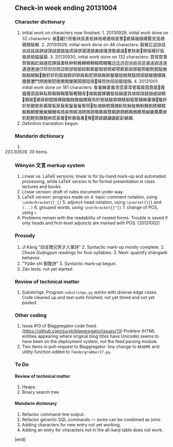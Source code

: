 ## Check-in week ending 20131004

### Character dictionary

  1. Initial work on characters now finished.
    1. 20130928, initial work done on 32 characters: 衇𧖴衊行衖衡袂袁袤袨袜袘褐褑䙈褱褢𧜀褫𧝒襘襭襪覈見覓覛覡覭觟解.
    2. 20130929, initial work done on 46 characters: 觳觷訌訧詠詿詤話詺誣誷謎謀諴謂諧謐謣謨謬謾譓䜋譕譹護譿讆讔讘𧮯豢豥豪𧱓豲豯䝔豻貊貉貈貌貓貕貘.
    3. 20130930, initial work done on 132 characters: 買貿賀賣賢贙赮赶越趪踁踝蹊軎軞軿輐輓輠輞轄轅轊轘轞迒迋迥迴迿逅逭逬運違遐遑遠邁還邂邈邙邗邘邟邢䢵邯郃郇郋郈郵鄆郿鄅鄇鄍鄖鄠鄚鄤鄬鄮鄳鄸酅酕酣酤酭酩䤃醐醎𨡭䤉釪釬釣鉉鉞鉶鈃鉷銘銗鋩銲鋘鋂鉶鍪鍰鍠鍭鎋鎬鏏䥈鏌鏝鏸鏵鐄鐶鑊䥸門閈閔閑閎閩閿闈闔闠䦱闤陌限𨹁降院陜陘陷陿隍隕.
    4. 20131001, initial work done on 181 characters: 隺雇雗雚巂雨雯雺霂霅霉霚霞霣霢𩆊霿霾䨼靡面靺鞃鞋鞎鞔鞨鞪鞵韄韈韋𩎟韓䪗韙韡韤韰䪥韻頀頁頏頦頡䫉頷顄顈顐𩔞顥䫻𩘚䬝䬴餠餛餚餫餬餲餭餱饁饅饛馬馯駭駴駹駻䮝騞騢騜騖騩䮧驀驊𩦺驨骭骬骯骳骸䯒𩩲䯢髦髳鬕鬗鬘鬟鬠䰒鬨𩰓鬽魂魅魍魔魗魧魱鮇鮭鮪鯇鮸䱤䱭鯶鰈鰕鯸䱻鰵鱯鱟鱴䲛鳴鳼鳸鴞䳇鴻鴾鵠鵡䳟鶤鶘鶩鶡鶢鶷鶴鶾鶻鷳鷽鹹麊麋麛麥麧麪麰䴷䴹麵麻麼黃黌𪎭默黴黽鼃𪓬鼆𪓹鼏䶅鼲鼸鼷齕齘龢龤.
  1. Definition translation begun.

### Mandarin dictionary

  1. 20130928. 20 items.

### Wényán 文言 markup system

  1. Linear vs. LaTeX versions; linear is for by-hand mark-up and automated processing, while LaTeX version is for formal presentation in class lectures and books.
  2. Linear version: draft of rules document under way. 
  3. LaTeX version: progress made on 
    4. topic-comment notation, using `\underbracket{}_{}`
    5. adjunct-head notation, using `\overset{}{}` and `(...)`
    6. grouped words, using `\overbracket{}^{}`
    7. change of POS, using `>`
  4. Problems remain with the readability of nested forms. Trouble is saved if only heads and first-level adjuncts are marked with POS. (20131002)

### Prosody

  1. Jī Kāng "四言贈兄秀才入軍詩"
    2. Syntactic mark-up mostly complete.
    2. Chose *Guǎngyùn* readings for foot-syllables.
    3. Next: quantify shàngwěi behavior.
  2. "Yùlǎn shī 御覽詩"
    3. Syntactic mark-up begun.
  3. Zàn texts: not yet started.

### Review of technical matter

  1. Substrings. Program `substrings.py` works with diverse edge cases. Code cleaned up and test suite finished; not yet timed and not yet posted.

### Other coding

  1. Issue #13 of Blaggregator code fixed. (https://github.com/sursh/blaggregator/issues/13) Problem (HTML entities appearing where original blog titles have Unicode) seems to have been on the deployment system, not the feed parsing module.
  2. Two items in pull-request to Blaggregator: tiny change to `README` and utility function added to `feedergrabber27.py`.

### To Do

#### Review of technical matter

  1. Heaps.
  1. Binary search tree.

#### Mandarin dictionary

  1. Refactor command-line output.
  1. Refactor genertic SQL commands — some can be combined as joins.
  1. Adding characters for new entry not yet working.
  2. Adding an entry for characters not in the all-kanji table does not work.

[end]
